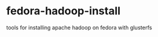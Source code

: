 fedora-hadoop-install
=====================

tools for installing apache hadoop on fedora with glusterfs

